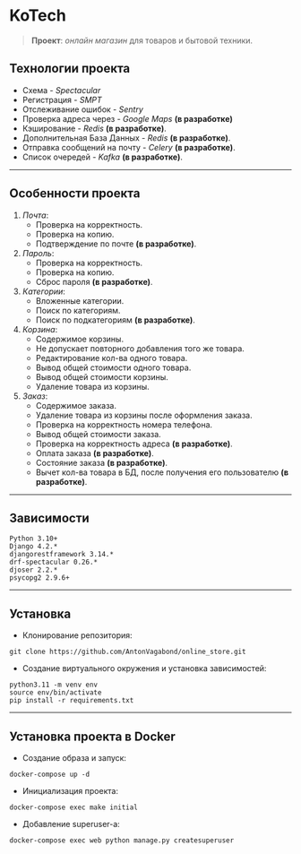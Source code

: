 # KoTech

>**Проект**: _онлайн магазин_ для товаров и бытовой техники.

## Технологии проекта

- Схема - _Spectacular_
- Регистрация - _SMPT_
- Отслеживание ошибок - _Sentry_
- Проверка адреса через - _Google Maps_ **(в разработке)**
- Кэширование - _Redis_ **(в разработке)**.
- Дополнительная База Данных - _Redis_ **(в разработке)**.
- Отправка сообщений на почту - _Celery_ **(в разработке)**.
- Список очередей - _Kafka_ **(в разработке)**.

---
## Особенности проекта
1. _Почта_:
    - Проверка на корректность.
    - Проверка на копию.
    - Подтверждение по почте **(в разработке)**.
2. _Пароль_:
    - Проверка на корректность.
    - Проверка на копию.
    - Сброс пароля **(в разработке)**.
3. _Категории_:
    - Вложенные категории.
    - Поиск по категориям.
    - Поиск по подкатегориям **(в разработке)**.
4. _Корзина_:
    - Содержимое корзины.
    - Не допускает повторного добавления того же товара.
    - Редактирование кол-ва одного товара.
    - Вывод общей стоимости одного товара.
    - Вывод общей стоимости корзины.
    - Удаление товара из корзины.
5. _Заказ_:
    - Содержимое заказа.
    - Удаление товара из корзины после оформления заказа.
    - Проверка на корректность номера телефона.
    - Вывод общей стоимости заказа.
    - Проверка на корректность адреса **(в разработке)**.
    - Оплата заказа **(в разработке)**.
    - Состояние заказа **(в разработке)**.
    - Вычет кол-ва товара в БД, после получения его пользователю **(в разработке)**.

---
## Зависимости
```text
Python 3.10+
Django 4.2.*
djangorestframework 3.14.*
drf-spectacular 0.26.*
djoser 2.2.*
psycopg2 2.9.6+
```
---
## Установка
- Клонирование репозитория:
```text
git clone https://github.com/AntonVagabond/online_store.git
```
- Создание виртуального окружения и установка зависимостей:
```text
python3.11 -m venv env
source env/bin/activate
pip install -r requirements.txt
```
---
## Установка проекта в Docker
- Создание образа и запуск:
```docker
docker-compose up -d
```
- Инициализация проекта:
```docker
docker-compose exec make initial
```
- Добавление superuser-а:
```
docker-compose exec web python manage.py createsuperuser
```